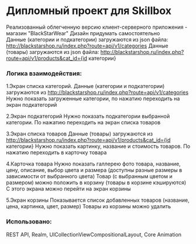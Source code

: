 # Дипломный проект для Skillbox

Реализованный облегченную версию клиент-серверного приложения - магазин "BlackStarWear"
Дизайн придумать самостоятельно  
Данные (категории и подкатегории) загружаются из json файла:
http://blackstarshop.ru/index.php?route=api/v1/categories
Данные (товары) загружаются из json файла:
http://blackstarshop.ru/index.php?route=api/v1/products&cat_id={id категории}

### Логика взаимодействия:
1.Экран списка категорий. 
Данные (категории и подкатегории) загружаются из http://blackstarshop.ru/index.php?route=api/v1/categories
Нужно показать загруженные категории, по нажатию переходить на экран подкатегорий

2.Экран подкатегорий
Нужно показать подкатегории выбранной категории. По нажатию переходить на экран списка товаров

3.Экран списка товаров
Данные (товары) загружаются из http://blackstarshop.ru/index.php?route=api/v1/products&cat_id={id категории}
Нужно показать картинку, название и стоимость товаров. По нажатию переходить в карточку товара

4.Карточка товара
Нужно показать галлерею фото товара, название, цену, описание, выбор цвета и размера (доступны разные размеры в зависимости от выбранного цвета)
Товар (с выбранным цветом и размером) можно положить в корзину (товары в корзине кэшируются) С этого экрана можно перейти на экран корзины

5.Экран корзины
Показывается список добавленных товаров (название, цена, картинка, цвет, размер) Товары из корзины можно удалить

### Использовано:
REST API, Realm, UICollectionViewCompositionalLayout, Core Animation
